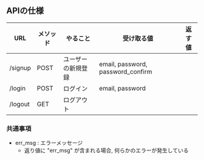 ## APIの仕様

| URL     | メソッド | やること                       | 受け取る値                        | 返す値      | 
| ------- | -------- | ------------------------------ | --------------------------------- | ----------- | 
| /signup | POST     | ユーザーの新規登録             | email, password, password_confirm |             | 
| /login  | POST     | ログイン                       | email, password                   |             | 
| /logout | GET      | ログアウト                     |                                   |             | 

### 共通事項
* err_msg : エラーメッセージ
  * 返り値に "err_msg" が含まれる場合, 何らかのエラーが発生している
